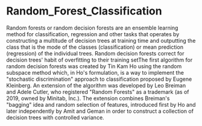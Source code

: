 # Random_Forest_Classification
Random forests or random decision forests are an ensemble learning method for classification, regression and other tasks that operates by constructing a multitude of decision trees at training time and outputting the class that is the mode of the classes (classification) or mean prediction (regression) of the individual trees. Random decision forests correct for decision trees' habit of overfitting to their training setThe first algorithm for random decision forests was created by Tin Kam Ho using the random subspace method which, in Ho's formulation, is a way to implement the "stochastic discrimination" approach to classification proposed by Eugene Kleinberg. An extension of the algorithm was developed by Leo Breiman and Adele Cutler, who registered "Random Forests" as a trademark (as of 2019, owned by Minitab, Inc.). The extension combines Breiman's "bagging" idea and random selection of features, introduced first by Ho and later independently by Amit and Geman in order to construct a collection of decision trees with controlled variance.
